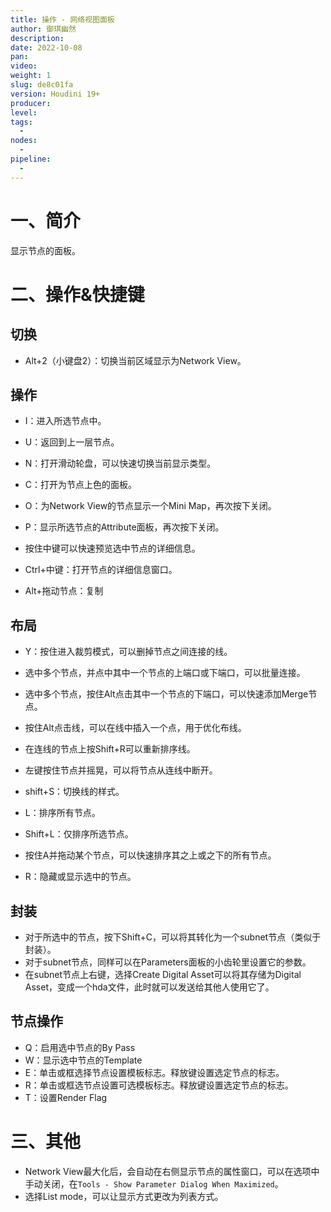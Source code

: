 ```yaml
---
title: 操作 - 网络视图面板
author: 御琪幽然
description: 
date: 2022-10-08
pan: 
video: 
weight: 1
slug: de8c01fa
version: Houdini 19+
producer: 
level: 
tags: 
  - 
nodes:
  - 
pipeline:
  - 
---
```


# 一、简介
显示节点的面板。

# 二、操作&快捷键

## 切换
-   Alt+2（小键盘2）：切换当前区域显示为Network View。

## 操作
-   I：进入所选节点中。
-   U：返回到上一层节点。

-   N：打开滑动轮盘，可以快速切换当前显示类型。

-   C：打开为节点上色的面板。

-   O：为Network View的节点显示一个Mini Map，再次按下关闭。
-   P：显示所选节点的Attribute面板，再次按下关闭。
-   按住中键可以快速预览选中节点的详细信息。
-   Ctrl+中键：打开节点的详细信息窗口。

-   Alt+拖动节点：复制

## 布局
-   Y：按住进入裁剪模式，可以删掉节点之间连接的线。
-   选中多个节点，并点中其中一个节点的上端口或下端口，可以批量连接。
-   选中多个节点，按住Alt点击其中一个节点的下端口，可以快速添加Merge节点。
-   按住Alt点击线，可以在线中插入一个点，用于优化布线。
-   在连线的节点上按Shift+R可以重新排序线。
-   左键按住节点并摇晃，可以将节点从连线中断开。
-   shift+S：切换线的样式。

-   L：排序所有节点。
-   Shift+L：仅排序所选节点。
-   按住A并拖动某个节点，可以快速排序其之上或之下的所有节点。
-   R：隐藏或显示选中的节点。

## 封装
-   对于所选中的节点，按下Shift+C，可以将其转化为一个subnet节点（类似于封装）。
-   对于subnet节点，同样可以在Parameters面板的小齿轮里设置它的参数。
-   在subnet节点上右键，选择Create Digital Asset可以将其存储为Digital Asset，变成一个hda文件，此时就可以发送给其他人使用它了。

## 节点操作
-   Q：启用选中节点的By Pass
-   W：显示选中节点的Template
-   E：单击或框选择节点设置模板标志。释放键设置选定节点的标志。
-   R：单击或框选节点设置可选模板标志。释放键设置选定节点的标志。
-   T：设置Render Flag

# 三、其他

-   Network View最大化后，会自动在右侧显示节点的属性窗口，可以在选项中手动关闭，在`Tools - Show Parameter Dialog When Maximized`。
-   选择List mode，可以让显示方式更改为列表方式。